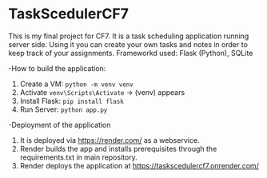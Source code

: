 # TaskScedulerCF7
This is my final project for CF7. It is a task scheduling application running server side. Using it you can create your own tasks and notes in order to keep track of your assignments.
Frameworkd used: Flask (Python), SQLite
 

-How to build the application:

1. Create a VM: ```python -m venv venv```
2. Activate ```venv\Scripts\Activate``` -> (venv) appears
3. Install Flask: ```pip install flask```
4. Run Server: ```python app.py```

-Deployment of the application
1) It is deployed via https://render.com/ as a webservice.
2) Render builds the app and installs prerequisites through the requirements.txt in main repository.
3) Render deploys the application at https://taskscedulercf7.onrender.com/


